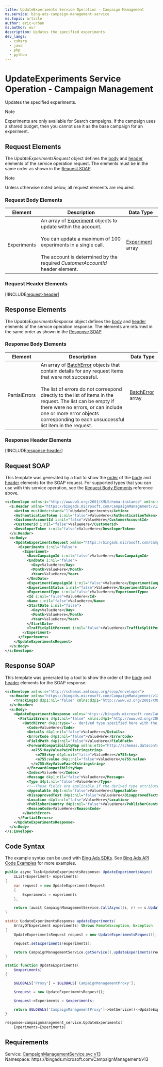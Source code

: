 ```yaml
---
title: UpdateExperiments Service Operation - Campaign Management
ms.service: bing-ads-campaign-management-service
ms.topic: article
author: eric-urban
ms.author: eur
description: Updates the specified experiments.
dev_langs: 
  - csharp
  - java
  - php
  - python
---
```

# UpdateExperiments Service Operation - Campaign Management
Updates the specified experiments.

> [!NOTE]
> Experiments are only available for Search campaigns. If the campaign uses a shared budget, then you cannot use it as the base campaign for an experiment. 

## <a name="request"></a>Request Elements
The *UpdateExperimentsRequest* object defines the [body](#request-body) and [header](#request-header) elements of the service operation request. The elements must be in the same order as shown in the [Request SOAP](#request-soap). 

> [!NOTE]
> Unless otherwise noted below, all request elements are required.

### <a name="request-body"></a>Request Body Elements

|Element|Description|Data Type|
|-----------|---------------|-------------|
|<a name="experiments"></a>Experiments|An array of [Experiment](experiment.md) objects to update within the account.<br/><br/>You can update a maximum of 100 experiments in a single call.<br/><br/>The account is determined by the required *CustomerAccountId* header element.|[Experiment](experiment.md) array|

### <a name="request-header"></a>Request Header Elements
[!INCLUDE[request-header](./includes/request-header.md)]

## <a name="response"></a>Response Elements
The *UpdateExperimentsResponse* object defines the [body](#response-body) and [header](#response-header) elements of the service operation response. The elements are returned in the same order as shown in the [Response SOAP](#response-soap).

### <a name="response-body"></a>Response Body Elements

|Element|Description|Data Type|
|-----------|---------------|-------------|
|<a name="partialerrors"></a>PartialErrors|An array of [BatchError](batcherror.md) objects that contain details for any request items that were not successful.<br/><br/>The list of errors do not correspond directly to the list of items in the request. The list can be empty if there were no errors, or can include one or more error objects corresponding to each unsuccessful list item in the request.|[BatchError](batcherror.md) array|

### <a name="response-header"></a>Response Header Elements
[!INCLUDE[response-header](./includes/response-header.md)]

## <a name="request-soap"></a>Request SOAP
This template was generated by a tool to show the [order](../guides/services-protocol.md#element-order) of the [body](#request-body) and [header](#request-header) elements for the SOAP request. For supported types that you can use with this service operation, see the [Request Body Elements](#request-body) reference above.

```xml
<s:Envelope xmlns:i="http://www.w3.org/2001/XMLSchema-instance" xmlns:s="http://schemas.xmlsoap.org/soap/envelope/">
  <s:Header xmlns="https://bingads.microsoft.com/CampaignManagement/v13">
    <Action mustUnderstand="1">UpdateExperiments</Action>
    <AuthenticationToken i:nil="false">ValueHere</AuthenticationToken>
    <CustomerAccountId i:nil="false">ValueHere</CustomerAccountId>
    <CustomerId i:nil="false">ValueHere</CustomerId>
    <DeveloperToken i:nil="false">ValueHere</DeveloperToken>
  </s:Header>
  <s:Body>
    <UpdateExperimentsRequest xmlns="https://bingads.microsoft.com/CampaignManagement/v13">
      <Experiments i:nil="false">
        <Experiment>
          <BaseCampaignId i:nil="false">ValueHere</BaseCampaignId>
          <EndDate i:nil="false">
            <Day>ValueHere</Day>
            <Month>ValueHere</Month>
            <Year>ValueHere</Year>
          </EndDate>
          <ExperimentCampaignId i:nil="false">ValueHere</ExperimentCampaignId>
          <ExperimentStatus i:nil="false">ValueHere</ExperimentStatus>
          <ExperimentType i:nil="false">ValueHere</ExperimentType>
          <Id i:nil="false">ValueHere</Id>
          <Name i:nil="false">ValueHere</Name>
          <StartDate i:nil="false">
            <Day>ValueHere</Day>
            <Month>ValueHere</Month>
            <Year>ValueHere</Year>
          </StartDate>
          <TrafficSplitPercent i:nil="false">ValueHere</TrafficSplitPercent>
        </Experiment>
      </Experiments>
    </UpdateExperimentsRequest>
  </s:Body>
</s:Envelope>
```

## <a name="response-soap"></a>Response SOAP
This template was generated by a tool to show the order of the [body](#response-body) and [header](#response-header) elements for the SOAP response.

```xml
<s:Envelope xmlns:s="http://schemas.xmlsoap.org/soap/envelope/">
  <s:Header xmlns="https://bingads.microsoft.com/CampaignManagement/v13">
    <TrackingId d3p1:nil="false" xmlns:d3p1="http://www.w3.org/2001/XMLSchema-instance">ValueHere</TrackingId>
  </s:Header>
  <s:Body>
    <UpdateExperimentsResponse xmlns="https://bingads.microsoft.com/CampaignManagement/v13">
      <PartialErrors d4p1:nil="false" xmlns:d4p1="http://www.w3.org/2001/XMLSchema-instance">
        <BatchError d4p1:type="-- derived type specified here with the appropriate prefix --">
          <Code>ValueHere</Code>
          <Details d4p1:nil="false">ValueHere</Details>
          <ErrorCode d4p1:nil="false">ValueHere</ErrorCode>
          <FieldPath d4p1:nil="false">ValueHere</FieldPath>
          <ForwardCompatibilityMap xmlns:e755="http://schemas.datacontract.org/2004/07/System.Collections.Generic" d4p1:nil="false">
            <e755:KeyValuePairOfstringstring>
              <e755:key d4p1:nil="false">ValueHere</e755:key>
              <e755:value d4p1:nil="false">ValueHere</e755:value>
            </e755:KeyValuePairOfstringstring>
          </ForwardCompatibilityMap>
          <Index>ValueHere</Index>
          <Message d4p1:nil="false">ValueHere</Message>
          <Type d4p1:nil="false">ValueHere</Type>
          <!--These fields are applicable if the derived type attribute is set to EditorialError-->
          <Appealable d4p1:nil="false">ValueHere</Appealable>
          <DisapprovedText d4p1:nil="false">ValueHere</DisapprovedText>
          <Location d4p1:nil="false">ValueHere</Location>
          <PublisherCountry d4p1:nil="false">ValueHere</PublisherCountry>
          <ReasonCode>ValueHere</ReasonCode>
        </BatchError>
      </PartialErrors>
    </UpdateExperimentsResponse>
  </s:Body>
</s:Envelope>
```

## <a name="example"></a>Code Syntax
The example syntax can be used with [Bing Ads SDKs](../guides/client-libraries.md). See [Bing Ads API Code Examples](../guides/code-examples.md) for more examples.
```csharp
public async Task<UpdateExperimentsResponse> UpdateExperimentsAsync(
	IList<Experiment> experiments)
{
	var request = new UpdateExperimentsRequest
	{
		Experiments = experiments
	};

	return (await CampaignManagementService.CallAsync((s, r) => s.UpdateExperimentsAsync(r), request));
}
```
```java
static UpdateExperimentsResponse updateExperiments(
	ArrayOfExperiment experiments) throws RemoteException, Exception
{
	UpdateExperimentsRequest request = new UpdateExperimentsRequest();

	request.setExperiments(experiments);

	return CampaignManagementService.getService().updateExperiments(request);
}
```
```php
static function UpdateExperiments(
	$experiments)
{

	$GLOBALS['Proxy'] = $GLOBALS['CampaignManagementProxy'];

	$request = new UpdateExperimentsRequest();

	$request->Experiments = $experiments;

	return $GLOBALS['CampaignManagementProxy']->GetService()->UpdateExperiments($request);
}
```
```python
response=campaignmanagement_service.UpdateExperiments(
	Experiments=Experiments)
```

## Requirements
Service: [CampaignManagementService.svc v13](https://campaign.api.bingads.microsoft.com/Api/Advertiser/CampaignManagement/v13/CampaignManagementService.svc)  
Namespace: https\://bingads.microsoft.com/CampaignManagement/v13  

